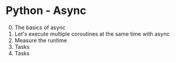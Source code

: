 # Python - Async

0. The basics of async
1. Let's execute multiple coroutines at the same time with async
2. Measure the runtime
3. Tasks
4. Tasks